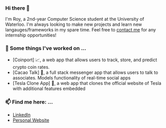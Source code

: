 ### Hi there 👋

I'm Roy, a 2nd-year Computer Science student at the University of Waterloo. I'm always looking to make new projects and learn new langauges/frameworks in my spare time. Feel free to [contact me](mailto:rchon@uwaterloo.ca) for any internship opportunities!

### 🔭 Some things I've worked on ...
- [Coinport] 📈, a web app that allows users to track, store, and predict crypto coin rates.
- [Cacao Talk] 📱, a full stack messenger app that allows users to talk to associates. Models functionality of real-time social apps
- [Tesla Clone App] 🚗, a web app that clones the official website of Tesla with additional features embedded
<!--
### 🌱 I’m learning ...
- Tyescript and Node.js 
- More about data structures and algorithms on Coursera
-->
### 📫 Find me here: ...
- [LinkedIn](https://www.linkedin.com/in/roychon)
- [Personal Website](https://roychon.github.io)
